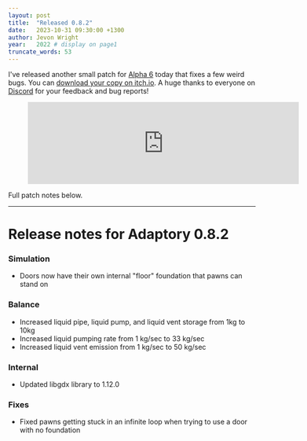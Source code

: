 ```yaml
---
layout: post
title:  "Released 0.8.2"
date:   2023-10-31 09:30:00 +1300
author: Jevon Wright
year:   2022 # display on page1
truncate_words: 53
---
```


I've released another small patch for [Alpha 6](/2023/10/11/alpha-6) today
that fixes a few weird bugs.
You can [download your copy on itch.io](https://soundasleepful.itch.io/adaptory/purchase?popup=1).
A huge thanks to everyone on [Discord](/discord) for your feedback and bug reports!

<figure class="itch">
  <iframe src="https://itch.io/embed/1764047?linkback=true&amp;bg_color=2c364e&amp;fg_color=d9d9d9&amp;link_color=F1DA92&amp;border_color=1c263e" width="552" height="167" frameborder="0"><a href="https://soundasleepful.itch.io/adaptory">Adaptory by soundasleepful</a></iframe>
</figure>

Full patch notes below.

---

# Release notes for Adaptory 0.8.2

### Simulation

- Doors now have their own internal "floor" foundation that pawns can stand on

### Balance

- Increased liquid pipe, liquid pump, and liquid vent storage from 1kg to 10kg
- Increased liquid pumping rate from 1 kg/sec to 33 kg/sec
- Increased liquid vent emission from 1 kg/sec to 50 kg/sec

### Internal

- Updated libgdx library to 1.12.0

### Fixes

- Fixed pawns getting stuck in an infinite loop when trying to use a door with no foundation
